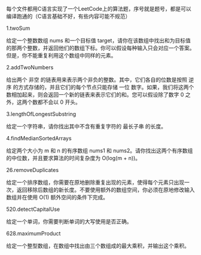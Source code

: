 每个文件都用C语言实现了一个LeetCode上的算法题，序号就是题号，都是可以编译跑通的（C语言基础不好，有些内容可能不规范）

1.twoSum     

给定一个整数数组 nums 和一个目标值 target，请你在该数组中找出和为目标值的那两个整数，并返回他们的数组下标。你可以假设每种输入只会对应一个答案。但是，你不能重复利用这个数组中同样的元素。

2.addTwoNumbers     

给出两个 非空 的链表用来表示两个非负的整数。其中，它们各自的位数是按照 逆序 的方式存储的，并且它们的每个节点只能存储 一位 数字。如果，我们将这两个数相加起来，则会返回一个新的链表来表示它们的和。您可以假设除了数字 0 之外，这两个数都不会以 0 开头。

3.lengthOfLongestSubstring       

给定一个字符串，请你找出其中不含有重复字符的 最长子串 的长度。

4.findMedianSortedArrays     

给定两个大小为 m 和 n 的有序数组 nums1 和 nums2。请你找出这两个有序数组的中位数，并且要求算法的时间复杂度为 O(log(m + n))。


26.removeDuplicates     

给定一个排序数组，你需要在原地删除重复出现的元素，使得每个元素只出现一次，返回移除后数组的新长度。不要使用额外的数组空间，你必须在原地修改输入数组并在使用 O(1) 额外空间的条件下完成。

520.detectCapitalUse 

给定一个单词，你需要判断单词的大写使用是否正确。


628.maximumProduct     

给定一个整型数组，在数组中找出由三个数组成的最大乘积，并输出这个乘积。